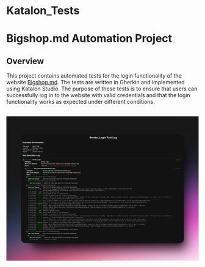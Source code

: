 # Katalon_Tests
# Bigshop.md Automation Project

## Overview

This project contains automated tests for the login functionality of the website [Bigshop.md](https://bigshop.md/). 
The tests are written in Gherkin and implemented using Katalon Studio. The purpose of these tests is 
to ensure that users can successfully log in to the website with valid credentials and that the login 
functionality works as expected under different conditions.

##

![Login Test Screenshot](562shots_so.png)


